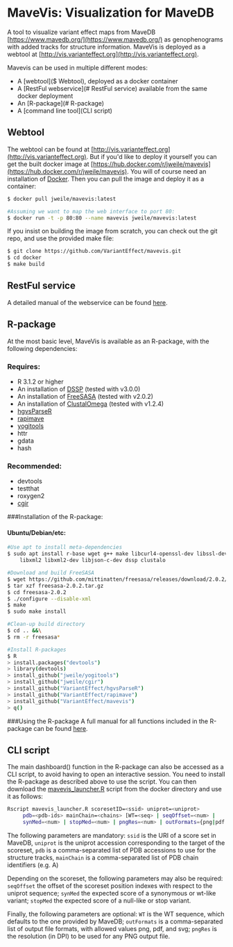 # MaveVis: Visualization for MaveDB
A tool to visualize variant effect maps from MaveDB [https://www.mavedb.org/](https://www.mavedb.org/) as genophenograms with added tracks for structure information. MaveVis is deployed as a webtool at [http://vis.varianteffect.org](http://vis.varianteffect.org).

Mavevis can be used in multiple different modes:

* A [webtool]($ Webtool), deployed as a docker container
* A [RestFul webservice](# RestFul service) available from the same docker deployment
* An [R-package](# R-package)
* A [command line tool](CLI script)

## Webtool
The webtool can be found at [http://vis.varianteffect.org](http://vis.varianteffect.org). But if you'd like to deploy it yourself you can get the built docker image at [https://hub.docker.com/r/jweile/mavevis](https://hub.docker.com/r/jweile/mavevis). You will of course need an installation of [Docker](https://www.docker.com/get-started). Then you can pull the image and deploy it as a container:

```bash
$ docker pull jweile/mavevis:latest

#Assuming we want to map the web interface to port 80:
$ docker run -t -p 80:80 --name mavevis jweile/mavevis:latest
```

If you insist on building the image from scratch, you can check out the git repo, and use the provided make file:

```bash
$ git clone https://github.com/VariantEffect/mavevis.git
$ cd docker
$ make build
```

## RestFul service
A detailed manual of the webservice can be found [here](http://vis.varianteffect.org/help.html).

## R-package
At the most basic level, MaveVis is available as an R-package, with the following dependencies:

### Requires:
 * R 3.1.2 or higher
 * An installation of [DSSP](https://github.com/cmbi/xssp/releases) (tested with v3.0.0)
 * An installation of [FreeSASA](https://freesasa.github.io/) (tested with v2.0.2)
 * An installation of [ClustalOmega](http://www.clustal.org/omega/) (tested with v1.2.4)
 * [hgvsParseR](https://github.com/VariantEffect/hgvsParseR)
 * [rapimave](https://github.com/VariantEffect/rapimave)
 * [yogitools](https://github.com/jweile/yogitools)
 * httr
 * gdata
 * hash

### Recommended:
 * devtools
 * testthat
 * roxygen2
 * [cgir](https://github.com/jweile/cgir)

###Installation of the R-package:
#### Ubuntu/Debian/etc:

```bash
#Use apt to install meta-dependencies
$ sudo apt install r-base wget g++ make libcurl4-openssl-dev libssl-dev \\
    libxml2 libxml2-dev libjson-c-dev dssp clustalo

#Download and build FreeSASA
$ wget https://github.com/mittinatten/freesasa/releases/download/2.0.2/freesasa-2.0.2.tar.gz
$ tar xzf freesasa-2.0.2.tar.gz
$ cd freesasa-2.0.2
$ ./configure --disable-xml
$ make
$ sudo make install

#Clean-up build directory
$ cd .. &&\
$ rm -r freesasa*

#Install R-packages
$ R
> install.packages("devtools")
> library(devtools)
> install_github("jweile/yogitools")
> install_github("jweile/cgir")
> install_github("VariantEffect/hgvsParseR")
> install_github("VariantEffect/rapimave")
> install_github("VariantEffect/mavevis")
> q()

```
###Using the R-package
A full manual for all functions included in the R-package can be found [here](manual.pdf).

## CLI script
The main dashboard() function in the R-package can also be accessed as a CLI script, to avoid having to open an interactive session. You need to install the R-package as described above to use the script. You can then download the [mavevis_launcher.R](docker/mavevis_launcher.R) script from the docker directory and use it as follows: 

```bash
Rscript mavevis_launcher.R scoresetID=<ssid> uniprot=<uniprot>
     pdb=<pdb-ids> mainChain=<chains> [WT=<seq> | seqOffset=<num> |
     synMed=<num> | stopMed=<num> | pngRes=<num> | outFormats={png|pdf|svg}]
```

The following parameters are mandatory: `ssid` is the URI of a score set in MaveDB, `uniprot` is the uniprot accession corresponding to the target of the scoreset, `pdb` is a comma-separated list of PDB accessions to use for the structure tracks, `mainChain` is a comma-separated list of PDB chain identifiers (e.g. A)

Depending on the scoreset, the following parameters may also be required: `seqOffset` the offset of the scoreset position indexes with respect to the uniprot sequence; `synMed` the expected score of a synonymous or wt-like variant; `stopMed` the expected score of a null-like or stop variant.

Finally, the following parameters are optional: `WT` is the WT sequence, which defaults to the one provided by MaveDB; `outFormats` is a comma-separated list of output file formats, with allowed values png, pdf, and svg; `pngRes` is the resolution (in DPI) to be used for any PNG output file.

